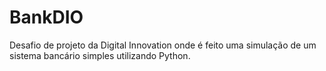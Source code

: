 # BankDIO

Desafio de projeto da Digital Innovation onde é feito uma simulação de um sistema bancário simples utilizando Python.